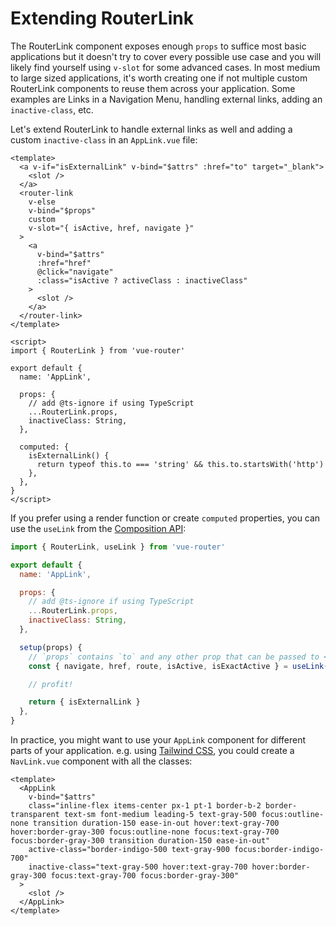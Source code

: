 # Extending RouterLink

<VueSchoolLink 
  href="https://vueschool.io/lessons/extending-router-link-for-external-urls"
  title="Learn how to extend router-link"
/>

The RouterLink component exposes enough `props` to suffice most basic applications but it doesn't try to cover every possible use case and you will likely find yourself using `v-slot` for some advanced cases. In most medium to large sized applications, it's worth creating one if not multiple custom RouterLink components to reuse them across your application. Some examples are Links in a Navigation Menu, handling external links, adding an `inactive-class`, etc.

Let's extend RouterLink to handle external links as well and adding a custom `inactive-class` in an `AppLink.vue` file:

```vue
<template>
  <a v-if="isExternalLink" v-bind="$attrs" :href="to" target="_blank">
    <slot />
  </a>
  <router-link
    v-else
    v-bind="$props"
    custom
    v-slot="{ isActive, href, navigate }"
  >
    <a
      v-bind="$attrs"
      :href="href"
      @click="navigate"
      :class="isActive ? activeClass : inactiveClass"
    >
      <slot />
    </a>
  </router-link>
</template>

<script>
import { RouterLink } from 'vue-router'

export default {
  name: 'AppLink',

  props: {
    // add @ts-ignore if using TypeScript
    ...RouterLink.props,
    inactiveClass: String,
  },

  computed: {
    isExternalLink() {
      return typeof this.to === 'string' && this.to.startsWith('http')
    },
  },
}
</script>
```

If you prefer using a render function or create `computed` properties, you can use the `useLink` from the [Composition API](./composition-api.md):

```js
import { RouterLink, useLink } from 'vue-router'

export default {
  name: 'AppLink',

  props: {
    // add @ts-ignore if using TypeScript
    ...RouterLink.props,
    inactiveClass: String,
  },

  setup(props) {
    // `props` contains `to` and any other prop that can be passed to <router-link>
    const { navigate, href, route, isActive, isExactActive } = useLink(props)

    // profit!

    return { isExternalLink }
  },
}
```

In practice, you might want to use your `AppLink` component for different parts of your application. e.g. using [Tailwind CSS](https://tailwindcss.com), you could create a `NavLink.vue` component with all the classes:

```vue
<template>
  <AppLink
    v-bind="$attrs"
    class="inline-flex items-center px-1 pt-1 border-b-2 border-transparent text-sm font-medium leading-5 text-gray-500 focus:outline-none transition duration-150 ease-in-out hover:text-gray-700 hover:border-gray-300 focus:outline-none focus:text-gray-700 focus:border-gray-300 transition duration-150 ease-in-out"
    active-class="border-indigo-500 text-gray-900 focus:border-indigo-700"
    inactive-class="text-gray-500 hover:text-gray-700 hover:border-gray-300 focus:text-gray-700 focus:border-gray-300"
  >
    <slot />
  </AppLink>
</template>
```
